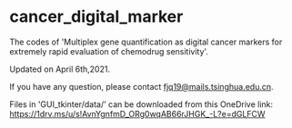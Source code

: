 # cancer_digital_marker
The codes of 'Multiplex gene quantification as digital cancer markers for extremely rapid evaluation of chemodrug sensitivity'.

Updated on April 6th,2021.

If you have any question, please contact fjq19@mails.tsinghua.edu.cn.

Files in 'GUI_tkinter/data/' can be downloaded from this OneDrive link: https://1drv.ms/u/s!AvnYgnfmD_ORg0wqAB66rJHGK_-L?e=dGLFCW
